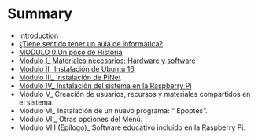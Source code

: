 # Summary

* [Introduction](README.md)
* [¿Tiene sentido tener un aula de informática?](no_te_gastes_mucho_dinero.md)
* [MODULO 0.Un poco de Historia](un-poco-de-historia.md)
* [Modulo I\_ Materiales necesarios: Hardware y software](chapter1.md)
* [Módulo II\_ Instalación de Ubuntu 16](instalacion-de-ubuntu.md)
* [Módulo III\_ Instalación de PiNet ](modulo-iiiinstalaci-o-n-de-pinet.md)
* [Módulo IV\_ Instalación del sistema en la Raspberry Pi](modulo-ivinstalaci-o-n-del-sistema-en-la-raspberry-pi.md)
* Módulo V\_ Creación de usuarios, recursos y materiales compartidos en el sistema.
* Módulo VI\_ Instalación de un nuevo programa: “ Epoptes”.
* Módulo VII\_ Otras opciones del Menú.
* Módulo VIII \(Epílogo\)\_ Software educativo incluído en la Raspberry Pi.

